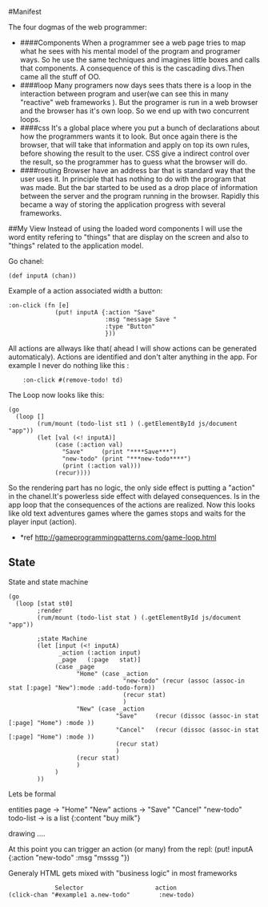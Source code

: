 #Manifest

The four dogmas of the web programmer:
- ####Components
When a programmer see a web page tries to map what he sees with his mental 
model of the program and programer ways. So he use the same techniques and 
imagines little boxes and calls that components. A consequence of this is 
the cascading divs.Then came all the stuff of OO.
- ####loop
Many programers now days sees thats there is a loop in the interaction between
program and user(we can see this in many "reactive" web frameworks ).
But the programer is run in a web browser and the browser has it's own loop. So
we end up with two concurrent loops.
- ####css
It's a global place where you put a bunch of declarations about how the programmers
wants it to look. But once again there is the browser, that will take that information
and apply on top its own rules, before showing the result to the user.
CSS give a indirect control over the result, so the programmer has to guess what the browser
will do.
- ####routing
Browser have an address bar that is standard way that the user uses it. In principle that has 
nothing to do with the program that was made. But the bar started to be used as a drop
place of information between the server and the program running in the browser.
 Rapidly this became a way of storing the application progress with several frameworks.
 
 ##My View
Instead of using the loaded word components I will use the word entity refering to 
"things" that are display on the screen and also to "things" related to the application
 model.

Go chanel:

    (def inputA (chan))
 
Example of a action associated width a button:
            
    :on-click (fn [e]
                 (put! inputA {:action "Save"
                               :msg "message Save "
                               :type "Button"
                               }))

All actions are allways like that( ahead I will show actions can be
generated automaticaly). Actions are identified and don't alter anything in the app.
 For example I never do nothing like this :
        
        :on-click #(remove-todo! td)
                       

The Loop now looks like this:
    
    (go
      (loop []
            (rum/mount (todo-list st1 ) (.getElementById js/document "app"))
            (let [val (<! inputA)]
                 (case (:action val)
                   "Save"     (print "****Save***")
                   "new-todo" (print "***new-todo****")
                   (print (:action val)))
                 (recur))))
                 
So the rendering part has no logic, the only side effect is putting a "action" in the chanel.It's powerless 
side effect with delayed consequences.
Is in the app loop that the consequences of the actions are realized. 
    Now this looks like old text adventures games
where the games stops and waits for the player input (action).
 
- *ref http://gameprogrammingpatterns.com/game-loop.html

## State



State and state machine


    (go
      (loop [stat st0]
            ;render
            (rum/mount (todo-list stat ) (.getElementById js/document "app"))
        
            ;state Machine
            (let [input (<! inputA)
                  _action (:action input)
                  _page   (:page   stat)]
                 (case _page
                       "Home" (case _action
                                    "new-todo" (recur (assoc (assoc-in stat [:page] "New"):mode :add-todo-form))
                                    (recur stat)
                                    )
                       "New" (case _action
                                  "Save"     (recur (dissoc (assoc-in stat [:page] "Home") :mode ))
                                  "Cancel"   (recur (dissoc (assoc-in stat [:page] "Home") :mode ))
                                  (recur stat)
                                  )
                       (recur stat)
                       )
                 )
            ))
            
Lets be formal

entities  page -> "Home" "New" 
          actions -> "Save" "Cancel" "new-todo"
          todo-list -> is a list {:content "buy milk"} 
          



drawing ....


At this point you can trigger an action (or many) from the repl:
(put! inputA  {:action "new-todo" :msg "msssg "})


Generaly HTML gets mixed with "business logic" in most frameworks
                 
                 Selector                    action
    (click-chan "#example1 a.new-todo"        :new-todo)

